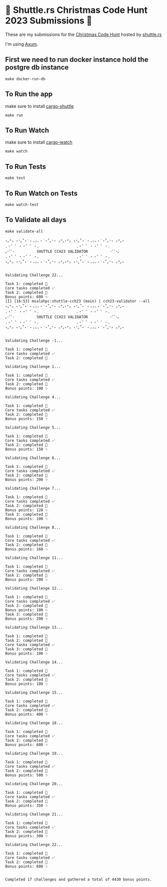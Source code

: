 # 🚀 Shuttle.rs Christmas Code Hunt 2023 Submissions 🎄

These are my submissions for the [Christmas Code Hunt](https://www.shuttle.rs/cch) hosted by [shuttle.rs](https://shuttle.rs/)

I'm using [Axum](https://github.com/tokio-rs/axum).

## First we need to run docker instance hold the postgre db instance

```shell
make docker-run-db
```

## To Run the app

make sure to install [cargo-shuttle](https://docs.shuttle.rs/getting-started/installation)

```shell
make run
```

## To Run Watch

make sure to install [cargo-watch](https://github.com/watchexec/cargo-watch)

```shell
make watch
```

## To Run Tests

```shell
make test
```

## To Run Watch on Tests

```shell
make watch-test
```

## To Validate all days

```shell
make validate-all
```

```shell
⋆｡°✩ ⋆⁺｡˚⋆˙‧₊✩₊‧˙⋆˚｡⁺⋆ ✩°｡⋆°✩ ⋆⁺｡˚⋆˙‧₊✩₊‧˙⋆˚｡⁺⋆ ✩°｡⋆
.・゜゜・・゜゜・．                .・゜゜・・゜゜・．
｡･ﾟﾟ･          SHUTTLE CCH23 VALIDATOR          ･ﾟﾟ･｡
.・゜゜・・゜゜・．                .・゜゜・・゜゜・．
⋆｡°✩ ⋆⁺｡˚⋆˙‧₊✩₊‧˙⋆˚｡⁺⋆ ✩°｡⋆°✩ ⋆⁺｡˚⋆˙‧₊✩₊‧˙⋆˚｡⁺⋆ ✩°｡⋆


Validating Challenge 22...

Task 1: completed 🎉
Core tasks completed ✅
Task 2: completed 🎉
Bonus points: 600 ✨
[I] [16:53] msalahpc:shuttle-cch23 (main) | cch23-validator --all
⋆｡°✩ ⋆⁺｡˚⋆˙‧₊✩₊‧˙⋆˚｡⁺⋆ ✩°｡⋆°✩ ⋆⁺｡˚⋆˙‧₊✩₊‧˙⋆˚｡⁺⋆ ✩°｡⋆
.・゜゜・・゜゜・．                .・゜゜・・゜゜・．
｡･ﾟﾟ･          SHUTTLE CCH23 VALIDATOR          ･ﾟﾟ･｡
.・゜゜・・゜゜・．                .・゜゜・・゜゜・．
⋆｡°✩ ⋆⁺｡˚⋆˙‧₊✩₊‧˙⋆˚｡⁺⋆ ✩°｡⋆°✩ ⋆⁺｡˚⋆˙‧₊✩₊‧˙⋆˚｡⁺⋆ ✩°｡⋆


Validating Challenge -1...

Task 1: completed 🎉
Core tasks completed ✅
Task 2: completed 🎉

Validating Challenge 1...

Task 1: completed 🎉
Core tasks completed ✅
Task 2: completed 🎉
Bonus points: 100 ✨

Validating Challenge 4...

Task 1: completed 🎉
Core tasks completed ✅
Task 2: completed 🎉
Bonus points: 150 ✨

Validating Challenge 5...

Task 1: completed 🎉
Core tasks completed ✅
Task 2: completed 🎉
Bonus points: 150 ✨

Validating Challenge 6...

Task 1: completed 🎉
Core tasks completed ✅
Task 2: completed 🎉
Bonus points: 200 ✨

Validating Challenge 7...

Task 1: completed 🎉
Core tasks completed ✅
Task 2: completed 🎉
Bonus points: 120 ✨
Task 3: completed 🎉
Bonus points: 100 ✨

Validating Challenge 8...

Task 1: completed 🎉
Core tasks completed ✅
Task 2: completed 🎉
Bonus points: 160 ✨

Validating Challenge 11...

Task 1: completed 🎉
Core tasks completed ✅
Task 2: completed 🎉
Bonus points: 200 ✨

Validating Challenge 12...

Task 1: completed 🎉
Core tasks completed ✅
Task 2: completed 🎉
Bonus points: 100 ✨
Task 3: completed 🎉
Bonus points: 200 ✨

Validating Challenge 13...

Task 1: completed 🎉
Task 2: completed 🎉
Core tasks completed ✅
Task 3: completed 🎉
Bonus points: 100 ✨

Validating Challenge 14...

Task 1: completed 🎉
Core tasks completed ✅
Task 2: completed 🎉
Bonus points: 100 ✨

Validating Challenge 15...

Task 1: completed 🎉
Core tasks completed ✅
Task 2: completed 🎉
Bonus points: 400 ✨

Validating Challenge 18...

Task 1: completed 🎉
Core tasks completed ✅
Task 2: completed 🎉
Bonus points: 600 ✨

Validating Challenge 19...

Task 1: completed 🎉
Core tasks completed ✅
Task 2: completed 🎉
Bonus points: 500 ✨

Validating Challenge 20...

Task 1: completed 🎉
Core tasks completed ✅
Task 2: completed 🎉
Bonus points: 350 ✨

Validating Challenge 21...

Task 1: completed 🎉
Core tasks completed ✅
Task 2: completed 🎉
Bonus points: 300 ✨

Validating Challenge 22...

Task 1: completed 🎉
Core tasks completed ✅
Task 2: completed 🎉
Bonus points: 600 ✨


Completed 17 challenges and gathered a total of 4430 bonus points.

```
